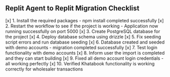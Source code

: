 ## Replit Agent to Replit Migration Checklist

[x] 1. Install the required packages - npm install completed successfully
[x] 2. Restart the workflow to see if the project is working - Application now running successfully on port 5000
[x] 3. Create PostgreSQL database for the project
[x] 4. Deploy database schema using drizzle
[x] 5. Fix seeding script errors and run database seeding
[x] 6. Database created and seeded with demo accounts - migration completed successfully
[x] 7. Test login functionality with demo accounts
[x] 8. Inform user the import is completed and they can start building
[x] 9. Fixed all demo account login credentials - all working perfectly
[x] 10. Verified Khatabook functionality is working correctly for wholesaler transactions